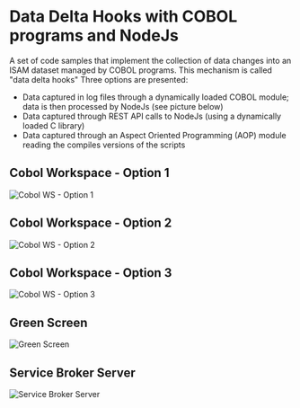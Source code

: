 # Data Delta Hooks with COBOL programs and NodeJs 

A set of code samples that implement the collection of data changes into an ISAM dataset managed by COBOL programs. 
This mechanism is called "data delta hooks"
Three options are presented:

* Data captured in log files through a dynamically loaded COBOL module; data is then processed by NodeJs (see picture below) 
* Data captured through REST API calls to NodeJs (using a dynamically loaded C library)
* Data captured through an Aspect Oriented Programming (AOP) module reading the compiles versions of the scripts

## Cobol Workspace - Option 1

![Cobol WS - Option 1](https://user-images.githubusercontent.com/6631390/94322567-e9a3f080-ff60-11ea-8f5d-991902b2db8a.png)

## Cobol Workspace - Option 2

![Cobol WS - Option 2](https://user-images.githubusercontent.com/6631390/94322628-02140b00-ff61-11ea-88d9-549e10029dfb.png)

## Cobol Workspace - Option 3

![Cobol WS - Option 3](https://user-images.githubusercontent.com/6631390/94322649-0e986380-ff61-11ea-9c99-5c8adf92fbc0.png)

## Green Screen

![Green Screen](https://user-images.githubusercontent.com/6631390/94322666-1bb55280-ff61-11ea-885e-8daf0f65c4d8.png)

## Service Broker Server

![Service Broker Server](https://user-images.githubusercontent.com/6631390/94322679-25d75100-ff61-11ea-90ad-95a729c116c4.png)
